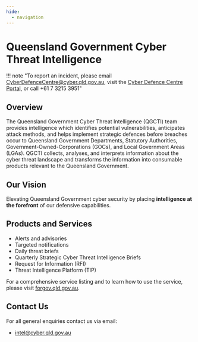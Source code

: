 ```yaml
---
hide:
  - navigation
---
```


# Queensland Government Cyber Threat Intelligence

!!! note "To report an incident, please email [CyberDefenceCentre@cyber.qld.gov.au](mailto:CyberDefenceCentre@cyber.qld.gov.au), visit the [Cyber Defence Centre Portal](cdc.cyber.qld.gov.au), or call +61 7 3215 3951"
    

## Overview

The Queensland Government Cyber Threat Intelligence (QGCTI) team provides intelligence which identifies potential vulnerabilities, anticipates attack methods, and helps implement strategic defences before breaches occur to Queensland Government Departments, Statutory Authorities, Government-Owned-Corporations (GOCs), and Local Government Areas (LGAs). QGCTI collects, analyses, and interprets information about the cyber threat landscape and transforms the information into consumable products relevant to the Queensland Government. 

## Our Vision

Elevating Queensland Government cyber security by placing **intelligence at the forefront** of our defensive capabilities. 

## Products and Services

- Alerts and advisories
- Targeted notifications
- Daily threat briefs
- Quarterly Strategic Cyber Threat Intelligence Briefs
- Request for Information (RFI)
- Threat Intelligence Platform (TIP)

For a comprehensive service listing and to learn how to use the service, please visit [forgov.qld.gov.au](https://www.forgov.qld.gov.au/information-and-communication-technology/cyber-security/cyber-security-services/system-and-email-hardening/cyber-threat-intelligence).

## Contact Us

For all general enquiries contact us via email:

- [intel@cyber.qld.gov.au](mailto:intel@cyber.qld.gov.au)